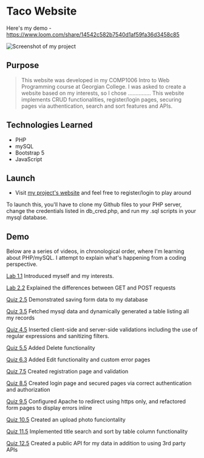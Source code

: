 # Taco Website

Here's my demo - https://www.loom.com/share/14542c582b7540d1af59fa36d3458c85

![Screenshot of my project](https://cdn.discordapp.com/attachments/210182684855500801/879560932471218226/Taco_Website.png)

## Purpose

> This website was developed in my COMP1006 Intro to Web Programming course at Georgian College. I was asked to create a website based on my interests, so I chose ............... This website implements CRUD functionalities, register/login pages, securing pages via authentication, search and sort features and APIs.

## Technologies Learned

- PHP
- mySQL
- Bootstrap 5
- JavaScript

## Launch

- Visit [my project's website](https://lamp.computerstudi.es/~Lionel200390096/COMP%201006/Website1/taco-login.php) and feel free to register/login to play around

To launch this, you'll have to clone my Github files to your PHP server, change the credentials listed in db_cred.php, and run my .sql scripts in your mysql database.

## Demo

Below are a series of videos, in chronological order, where I'm learning about PHP/mySQL. I attempt to explain what's happening from a coding perspective.

[Lab 1.1](https://www.loom.com/share/6176467c46864f3e9d5ba7e5463f087e?sharedAppSource=personal_library)
Introduced myself and my interests.

[Lab 2.2](https://www.loom.com/share/c11f275b692e4380bdb8716978e1290e?sharedAppSource=personal_library)
Explained the differences between GET and POST requests

[Quiz 2.5](https://www.loom.com/share/d6d66fe1193b4fd39955645ede2e1dba?sharedAppSource=personal_library)
Demonstrated saving form data to my database

[Quiz 3.5](https://www.loom.com/share/21f3c44f379a44abb10b532f4b6c9ea9?sharedAppSource=personal_library)
Fetched mysql data and dynamically generated a table listing all my records

[Quiz 4.5](https://www.loom.com/share/912f691e8d104b429a3819b91366f9c1?sharedAppSource=personal_library)
Inserted client-side and server-side validations including the use of regular expressions and sanitizing filters.

[Quiz 5.5](https://www.loom.com/share/f8a91bd69545410792599ffefdf01350?sharedAppSource=personal_library)
Added Delete functionality

[Quiz 6.3](https://www.loom.com/share/9653c1188f1a4b0ba335f186d819b696?sharedAppSource=personal_library)
Added Edit functionality and custom error pages

[Quiz 7.5](https://www.loom.com/share/62805f3cdb954dd6b439f81b69f97ac7?sharedAppSource=personal_library)
Created registration page and validation

[Quiz 8.5](https://www.loom.com/share/56f510be515b46e489931fbda30fa2bc?sharedAppSource=personal_library)
Created login page and secured pages via correct authentication and authorization

[Quiz 9.5](https://www.loom.com/share/2691ca170dc34e01a66e7e1690e78151?sharedAppSource=personal_library)
Configured Apache to redirect using https only, and refactored form pages to display errors inline

[Quiz 10.5](https://www.loom.com/share/6b3ec8c90eeb423da0257bb40a5c8477?sharedAppSource=personal_library)
Created an upload photo funciontality

[Quiz 11.5](https://www.loom.com/share/02df5e5e564a4bbcb6eb301e64280fc4?sharedAppSource=personal_library)
Implemented title search and sort by table column functionality

[Quiz 12.5](https://www.loom.com/share/02df5e5e564a4bbcb6eb301e64280fc4?sharedAppSource=personal_library)
Created a public API for my data in addition to using 3rd party APIs
